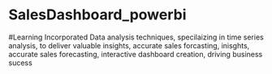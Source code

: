 # SalesDashboard_powerbi

#Learning
Incorporated Data analysis techniques, specilaizing in time series analysis, to deliver valuable insights, accurate sales forcasting, inisghts, accurate sales forecasting, interactive dashboard creation, driving business sucess
